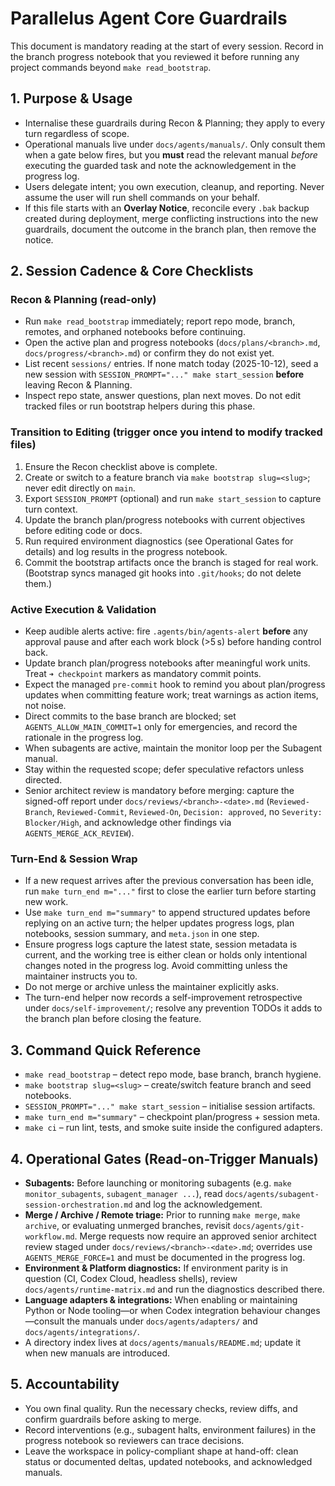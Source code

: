 # Parallelus Agent Core Guardrails

This document is mandatory reading at the start of every session. Record in the
branch progress notebook that you reviewed it before running any project
commands beyond `make read_bootstrap`.

## 1. Purpose & Usage
- Internalise these guardrails during Recon & Planning; they apply to every
  turn regardless of scope.
- Operational manuals live under `docs/agents/manuals/`. Only consult them when
  a gate below fires, but you **must** read the relevant manual *before*
  executing the guarded task and note the acknowledgement in the progress log.
- Users delegate intent; you own execution, cleanup, and reporting. Never assume
  the user will run shell commands on your behalf.
- If this file starts with an **Overlay Notice**, reconcile every `.bak`
  backup created during deployment, merge conflicting instructions into the new
  guardrails, document the outcome in the branch plan, then remove the notice.

## 2. Session Cadence & Core Checklists

### Recon & Planning (read-only)
- Run `make read_bootstrap` immediately; report repo mode, branch, remotes, and
  orphaned notebooks before continuing.
- Open the active plan and progress notebooks (`docs/plans/<branch>.md`,
  `docs/progress/<branch>.md`) or confirm they do not exist yet.
- List recent `sessions/` entries. If none match today (2025-10-12), seed a new
  session with `SESSION_PROMPT="..." make start_session` **before** leaving
  Recon & Planning.
- Inspect repo state, answer questions, plan next moves. Do not edit tracked
  files or run bootstrap helpers during this phase.

### Transition to Editing (trigger once you intend to modify tracked files)
1. Ensure the Recon checklist above is complete.
2. Create or switch to a feature branch via `make bootstrap slug=<slug>`; never
   edit directly on `main`.
3. Export `SESSION_PROMPT` (optional) and run `make start_session` to capture
   turn context.
4. Update the branch plan/progress notebooks with current objectives before
   editing code or docs.
5. Run required environment diagnostics (see Operational Gates for details) and
   log results in the progress notebook.
6. Commit the bootstrap artifacts once the branch is staged for real work.
  (Bootstrap syncs managed git hooks into `.git/hooks`; do not delete them.)

### Active Execution & Validation
- Keep audible alerts active: fire `.agents/bin/agents-alert` **before** any
  approval pause and after each work block (>5 s) before handing control back.
- Update branch plan/progress notebooks after meaningful work units. Treat
  `➜ checkpoint` markers as mandatory commit points.
- Expect the managed `pre-commit` hook to remind you about plan/progress updates
  when committing feature work; treat warnings as action items, not noise.
- Direct commits to the base branch are blocked; set `AGENTS_ALLOW_MAIN_COMMIT=1`
  only for emergencies, and record the rationale in the progress log.
- When subagents are active, maintain the monitor loop per the Subagent manual.
- Stay within the requested scope; defer speculative refactors unless directed.
- Senior architect review is mandatory before merging: capture the signed-off
  report under `docs/reviews/<branch>-<date>.md` (`Reviewed-Branch`,
  `Reviewed-Commit`, `Reviewed-On`, `Decision: approved`, no `Severity:
  Blocker/High`, and acknowledge other findings via
  `AGENTS_MERGE_ACK_REVIEW`).

### Turn-End & Session Wrap
- If a new request arrives after the previous conversation has been idle, run
  `make turn_end m="..."` first to close the earlier turn before starting new
  work.
- Use `make turn_end m="summary"` to append structured updates before replying
  on an active turn; the helper updates progress logs, plan notebooks, session
  summary, and `meta.json` in one step.
- Ensure progress logs capture the latest state, session metadata is current,
  and the working tree is either clean or holds only intentional changes noted
  in the progress log. Avoid committing unless the maintainer instructs you to.
- Do not merge or archive unless the maintainer explicitly asks.
- The turn-end helper now records a self-improvement retrospective under
  `docs/self-improvement/`; resolve any prevention TODOs it adds to the branch
  plan before closing the feature.

## 3. Command Quick Reference
- `make read_bootstrap` – detect repo mode, base branch, branch hygiene.
- `make bootstrap slug=<slug>` – create/switch feature branch and seed notebooks.
- `SESSION_PROMPT="..." make start_session` – initialise session artifacts.
- `make turn_end m="summary"` – checkpoint plan/progress + session meta.
- `make ci` – run lint, tests, and smoke suite inside the configured adapters.

## 4. Operational Gates (Read-on-Trigger Manuals)
- **Subagents:** Before launching or monitoring subagents (e.g.
  `make monitor_subagents`, `subagent_manager ...`), read
  `docs/agents/subagent-session-orchestration.md` and log the acknowledgement.
- **Merge / Archive / Remote triage:** Prior to running `make merge`,
  `make archive`, or evaluating unmerged branches, revisit
  `docs/agents/git-workflow.md`. Merge requests now require an approved senior
  architect review staged under `docs/reviews/<branch>-<date>.md`; overrides use
  `AGENTS_MERGE_FORCE=1` and must be documented in the progress log.
- **Environment & Platform diagnostics:** If environment parity is in question
  (CI, Codex Cloud, headless shells), review `docs/agents/runtime-matrix.md` and
  run the diagnostics described there.
- **Language adapters & integrations:** When enabling or maintaining Python or
  Node tooling—or when Codex integration behaviour changes—consult the manuals
  under `docs/agents/adapters/` and `docs/agents/integrations/`.
- A directory index lives at `docs/agents/manuals/README.md`; update it when new
  manuals are introduced.

## 5. Accountability
- You own final quality. Run the necessary checks, review diffs, and confirm
  guardrails before asking to merge.
- Record interventions (e.g., subagent halts, environment failures) in the
  progress notebook so reviewers can trace decisions.
- Leave the workspace in policy-compliant shape at hand-off: clean status or
  documented deltas, updated notebooks, and acknowledged manuals.
